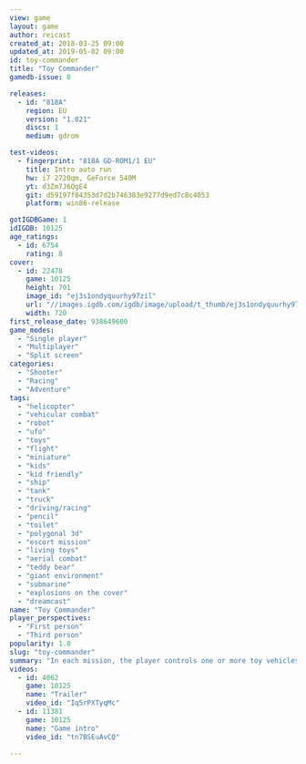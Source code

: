 ```yaml
---
view: game
layout: game
author: reicast
created_at: 2018-03-25 09:00
updated_at: 2019-05-02 09:00
id: toy-commander
title: "Toy Commander"
gamedb-issue: 0

releases:
  - id: "818A"
    region: EU
    version: "1.021"
    discs: 1
    medium: gdrom

test-videos:
  - fingerprint: "818A GD-ROM1/1 EU"
    title: Intro auto run
    hw: i7 2720qm, GeForce 540M
    yt: d3Zm7J6QgE4
    git: d59197f84353d7d2b746383e9277d9ed7c8c4053
    platform: win86-release

gotIGDBGame: 1
idIGDB: 10125
age_ratings:
  - id: 6754
    rating: 8
cover:
  - id: 22478
    game: 10125
    height: 701
    image_id: "ej3s1ondyquurhy97zil"
    url: "//images.igdb.com/igdb/image/upload/t_thumb/ej3s1ondyquurhy97zil.jpg"
    width: 720
first_release_date: 938649600
game_modes:
  - "Single player"
  - "Multiplayer"
  - "Split screen"
categories:
  - "Shooter"
  - "Racing"
  - "Adventure"
tags:
  - "helicopter"
  - "vehicular combat"
  - "robot"
  - "ufo"
  - "toys"
  - "flight"
  - "miniature"
  - "kids"
  - "kid friendly"
  - "ship"
  - "tank"
  - "truck"
  - "driving/racing"
  - "pencil"
  - "toilet"
  - "polygonal 3d"
  - "escort mission"
  - "living toys"
  - "aerial combat"
  - "teddy bear"
  - "giant environment"
  - "submarine"
  - "explosions on the cover"
  - "dreamcast"
name: "Toy Commander"
player_perspectives:
  - "First person"
  - "Third person"
popularity: 1.0
slug: "toy-commander"
summary: "In each mission, the player controls one or more toy vehicles to accomplish certain objectives. The objectives in each mission vary widely. In some missions, the player must drive an army truck and shoot things, in some it is necessary to fly helicopters to pick up and drop off objects, and in some the player races against computer-controlled vehicles."
videos:
  - id: 4062
    game: 10125
    name: "Trailer"
    video_id: "Iq5rPXTyqMc"
  - id: 11381
    game: 10125
    name: "Game intro"
    video_id: "tn7BSEuAvCQ"

---
```

